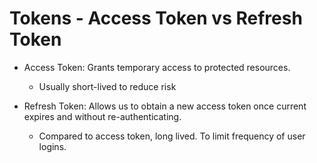 # Tokens - Access Token vs Refresh Token

- Access Token: Grants temporary access to protected resources.
  - Usually short-lived to reduce risk

- Refresh Token: Allows us to obtain a new access token once current expires and without re-authenticating.
  - Compared to access token, long lived. To limit frequency of user logins.